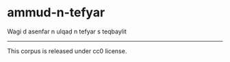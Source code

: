 # ammud-n-tefyar
Wagi d asenfar n ulqaḍ n tefyar s teqbaylit
____________________
This corpus is released under cc0 license.
